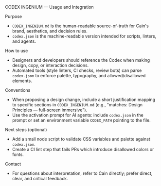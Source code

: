 CODEX INGENIUM — Usage and Integration

Purpose
- `CODEX_INGENIUM.md` is the human-readable source-of-truth for Cain's brand, aesthetics, and decision rules.
- `codex.json` is the machine-readable version intended for scripts, linters, and agents.

How to use
- Designers and developers should reference the Codex when making design, copy, or interaction decisions.
- Automated tools (style linters, CI checks, review bots) can parse `codex.json` to enforce palette, typography, and allowed/disallowed elements.

Conventions
- When proposing a design change, include a short justification mapping to specific sections in `CODEX_INGENIUM.md` (e.g., "matches: Design Principles — full-screen immersive").
- Use the activation prompt for AI agents: include `codex.json` in the prompt or set an environment variable `CODEX_PATH` pointing to the file.

Next steps (optional)
- Add a small node script to validate CSS variables and palette against `codex.json`.
- Create a CI lint step that fails PRs which introduce disallowed colors or fonts.

Contact
- For questions about interpretation, refer to Cain directly; prefer direct, clear, and critical feedback.

